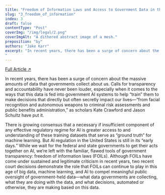 ```yaml
---
title: "Freedom of Information Laws and Access to Government Data in the Age of AI: Two Recent Cases"
slug: "3_freedom_of_information"
index: 3
draft: false
contentType: "Post"
coverImg: "/img/legal/2.png"
coverImgAlt: "A dithered abstract image of a mesh."
preposition: "by"
authors: "Jake Karr"
excerpt: "In recent years, there has been a surge of concern about the massive amounts of data that governments collect about us. Calls for transparency and accountability have never been louder, especially when it comes to the ways that this data is fed into government AI systems to help “train” them to make decisions that directly but often secretly impact our lives.
"
---
```


[Full Article  ↗](https://techpolicy.press/freedom-of-information-laws-and-access-to-government-data-in-the-age-of-ai-two-recent-cases/)

In recent years, there has been a surge of concern about the massive amounts of data that governments collect about us. Calls for transparency and accountability have never been louder, especially when it comes to the ways that this data is fed into government AI systems to help “train” them to make decisions that directly but often secretly impact our lives—“from facial recognition and autonomous weapons to criminal risk assessments and public benefits administration,” as scholars Kate Crawford and Jason Schultz have put it.

There is growing consensus that a necessary if insufficient component of any effective regulatory regime for AI is greater access to and understanding of these training datasets that serve as “ground truth” for machine learning. But AI regulation in the United States is still in its “early days.” While we wait for the federal and state governments to get their acts together on AI, we’re left with the familiar, flawed tools of government transparency: freedom of information laws (FOILs). Although FOILs have come under sustained and legitimate criticism in recent years, two recent court decisions demonstrate the role that FOILs can continue to play in this age of big data, machine learning, and AI to compel meaningful public oversight of government-held data—what data governments are collecting, what they are doing with the data, and what decisions, automated or otherwise, they are making based on this data.